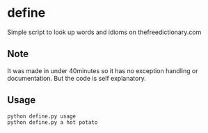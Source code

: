 define
======

Simple script to look up words and idioms on thefreedictionary.com

Note
----
It was made in under 40minutes so it has no exception handling or documentation.
But the code is self explanatory.


Usage
-----

    python define.py usage
    python define.py a hot potato
